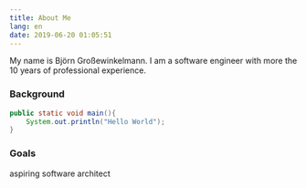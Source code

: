```yaml
---
title: About Me
lang: en
date: 2019-06-20 01:05:51
---
```

My name is Björn Großewinkelmann. I am a software engineer with more the 10 years of professional experience.
 

### Background

```java
public static void main(){
	System.out.println("Hello World");
}
```

### Goals
aspiring software architect
<!--stackedit_data:
eyJoaXN0b3J5IjpbMTIzNDQzOTg2NiwxNzcyOTI5NjI3LC0xOT
UxODkwMjI5XX0=
-->